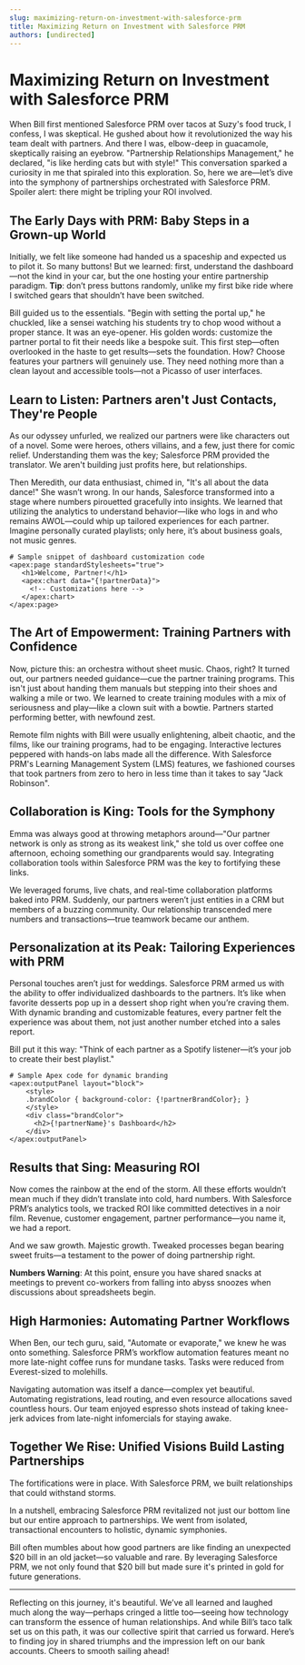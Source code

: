 ```yaml
---
slug: maximizing-return-on-investment-with-salesforce-prm
title: Maximizing Return on Investment with Salesforce PRM
authors: [undirected]
---
```



# Maximizing Return on Investment with Salesforce PRM

When Bill first mentioned Salesforce PRM over tacos at Suzy's food truck, I confess, I was skeptical. He gushed about how it revolutionized the way his team dealt with partners. And there I was, elbow-deep in guacamole, skeptically raising an eyebrow. "Partnership Relationships Management," he declared, "is like herding cats but with style!" This conversation sparked a curiosity in me that spiraled into this exploration. So, here we are—let’s dive into the symphony of partnerships orchestrated with Salesforce PRM. Spoiler alert: there might be tripling your ROI involved.

## The Early Days with PRM: Baby Steps in a Grown-up World

Initially, we felt like someone had handed us a spaceship and expected us to pilot it. So many buttons! But we learned: first, understand the dashboard—not the kind in your car, but the one hosting your entire partnership paradigm. **Tip**: don’t press buttons randomly, unlike my first bike ride where I switched gears that shouldn’t have been switched.

Bill guided us to the essentials. "Begin with setting the portal up," he chuckled, like a sensei watching his students try to chop wood without a proper stance. It was an eye-opener. His golden words: customize the partner portal to fit their needs like a bespoke suit. This first step—often overlooked in the haste to get results—sets the foundation. How? Choose features your partners will genuinely use. They need nothing more than a clean layout and accessible tools—not a Picasso of user interfaces.

## Learn to Listen: Partners aren't Just Contacts, They're People

As our odyssey unfurled, we realized our partners were like characters out of a novel. Some were heroes, others villains, and a few, just there for comic relief. Understanding them was the key; Salesforce PRM provided the translator. We aren't building just profits here, but relationships.

Then Meredith, our data enthusiast, chimed in, "It's all about the data dance!" She wasn’t wrong. In our hands, Salesforce transformed into a stage where numbers pirouetted gracefully into insights. We learned that utilizing the analytics to understand behavior—like who logs in and who remains AWOL—could whip up tailored experiences for each partner. Imagine personally curated playlists; only here, it’s about business goals, not music genres.

```
# Sample snippet of dashboard customization code
<apex:page standardStylesheets="true">
   <h1>Welcome, Partner!</h1>
   <apex:chart data="{!partnerData}">
     <!-- Customizations here -->
   </apex:chart>
</apex:page>
```

## The Art of Empowerment: Training Partners with Confidence

Now, picture this: an orchestra without sheet music. Chaos, right? It turned out, our partners needed guidance—cue the partner training programs. This isn't just about handing them manuals but stepping into their shoes and walking a mile or two. We learned to create training modules with a mix of seriousness and play—like a clown suit with a bowtie. Partners started performing better, with newfound zest.

Remote film nights with Bill were usually enlightening, albeit chaotic, and the films, like our training programs, had to be engaging. Interactive lectures peppered with hands-on labs made all the difference. With Salesforce PRM's Learning Management System (LMS) features, we fashioned courses that took partners from zero to hero in less time than it takes to say "Jack Robinson".

## Collaboration is King: Tools for the Symphony

Emma was always good at throwing metaphors around—"Our partner network is only as strong as its weakest link," she told us over coffee one afternoon, echoing something our grandparents would say. Integrating collaboration tools within Salesforce PRM was the key to fortifying these links.

We leveraged forums, live chats, and real-time collaboration platforms baked into PRM. Suddenly, our partners weren’t just entities in a CRM but members of a buzzing community. Our relationship transcended mere numbers and transactions—true teamwork became our anthem.

## Personalization at its Peak: Tailoring Experiences with PRM

Personal touches aren’t just for weddings. Salesforce PRM armed us with the ability to offer individualized dashboards to the partners. It’s like when favorite desserts pop up in a dessert shop right when you’re craving them. With dynamic branding and customizable features, every partner felt the experience was about them, not just another number etched into a sales report.

Bill put it this way: "Think of each partner as a Spotify listener—it’s your job to create their best playlist."

```
# Sample Apex code for dynamic branding
<apex:outputPanel layout="block">
    <style>
    .brandColor { background-color: {!partnerBrandColor}; }
    </style>
    <div class="brandColor">
      <h2>{!partnerName}'s Dashboard</h2>
    </div>
</apex:outputPanel>
```

## Results that Sing: Measuring ROI

Now comes the rainbow at the end of the storm. All these efforts wouldn’t mean much if they didn’t translate into cold, hard numbers. With Salesforce PRM’s analytics tools, we tracked ROI like committed detectives in a noir film. Revenue, customer engagement, partner performance—you name it, we had a report.

And we saw growth. Majestic growth. Tweaked processes began bearing sweet fruits—a testament to the power of doing partnership right.

**Numbers Warning**: At this point, ensure you have shared snacks at meetings to prevent co-workers from falling into abyss snoozes when discussions about spreadsheets begin.

## High Harmonies: Automating Partner Workflows

When Ben, our tech guru, said, "Automate or evaporate," we knew he was onto something. Salesforce PRM’s workflow automation features meant no more late-night coffee runs for mundane tasks. Tasks were reduced from Everest-sized to molehills.

Navigating automation was itself a dance—complex yet beautiful. Automating registrations, lead routing, and even resource allocations saved countless hours. Our team enjoyed espresso shots instead of taking knee-jerk advices from late-night infomercials for staying awake.

## Together We Rise: Unified Visions Build Lasting Partnerships

The fortifications were in place. With Salesforce PRM, we built relationships that could withstand storms.

In a nutshell, embracing Salesforce PRM revitalized not just our bottom line but our entire approach to partnerships. We went from isolated, transactional encounters to holistic, dynamic symphonies. 

Bill often mumbles about how good partners are like finding an unexpected $20 bill in an old jacket—so valuable and rare. By leveraging Salesforce PRM, we not only found that $20 bill but made sure it's printed in gold for future generations.

---

Reflecting on this journey, it's beautiful. We’ve all learned and laughed much along the way—perhaps cringed a little too—seeing how technology can transform the essence of human relationships. And while Bill’s taco talk set us on this path, it was our collective spirit that carried us forward. Here’s to finding joy in shared triumphs and the impression left on our bank accounts. Cheers to smooth sailing ahead!